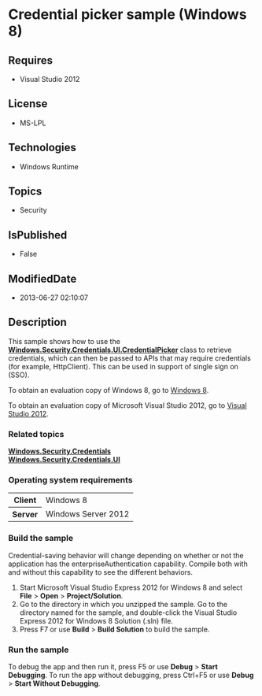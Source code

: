 # Credential picker sample (Windows 8)
## Requires
* Visual Studio 2012
## License
* MS-LPL
## Technologies
* Windows Runtime
## Topics
* Security
## IsPublished
* False
## ModifiedDate
* 2013-06-27 02:10:07
## Description

<div id="mainSection">
<p>This sample shows how to use the <a href="http://msdn.microsoft.com/library/windows/apps/hh701247">
<b>Windows.Security.Credentials.UI.CredentialPicker</b></a> class to retrieve credentials, which can then be passed to APIs that may require credentials (for example, HttpClient). This can be used in support of single sign on (SSO).</p>
<p>To obtain an evaluation copy of Windows&nbsp;8, go to <a href="http://go.microsoft.com/fwlink/p/?linkid=241655">
Windows&nbsp;8</a>.</p>
<p>To obtain an evaluation copy of Microsoft Visual Studio&nbsp;2012, go to <a href="http://go.microsoft.com/fwlink/p/?linkid=241656">
Visual Studio&nbsp;2012</a>.</p>
<h3><a id="related_topics"></a>Related topics</h3>
<dl><dt><a href="http://msdn.microsoft.com/library/windows/apps/br227089"><b>Windows.Security.Credentials</b></a>
</dt><dt><a href="http://msdn.microsoft.com/library/windows/apps/hh701356"><b>Windows.Security.Credentials.UI</b></a>
</dt></dl>
<h3>Operating system requirements</h3>
<table>
<tbody>
<tr>
<th>Client</th>
<td><dt>Windows&nbsp;8 </dt></td>
</tr>
<tr>
<th>Server</th>
<td><dt>Windows Server&nbsp;2012 </dt></td>
</tr>
</tbody>
</table>
<h3>Build the sample</h3>
<p>Credential-saving behavior will change depending on whether or not the application has the enterpriseAuthentication capability. Compile both with and without this capability to see the different behaviors.</p>
<ol>
<li>Start Microsoft Visual Studio Express&nbsp;2012 for Windows&nbsp;8 and select <b>File</b> &gt;
<b>Open</b> &gt; <b>Project/Solution</b>. </li><li>Go to the directory in which you unzipped the sample. Go to the directory named for the sample, and double-click the Visual Studio Express&nbsp;2012 for Windows&nbsp;8 Solution (.sln) file.
</li><li>Press F7 or use <b>Build</b> &gt; <b>Build Solution</b> to build the sample. </li></ol>
<h3>Run the sample</h3>
<p>To debug the app and then run it, press F5 or use <b>Debug</b> &gt; <b>Start Debugging</b>. To run the app without debugging, press Ctrl&#43;F5 or use
<b>Debug</b> &gt; <b>Start Without Debugging</b>. </p>
</div>

